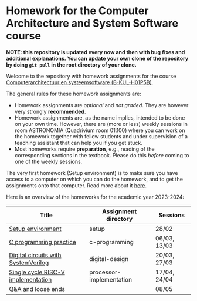 # Homework for the Computer Architecture and System Software course

**NOTE: this repository is updated every now and then with bug fixes and
additional explanations. You can update your own clone of the repository by
doing `git pull` in the root directory of your clone.**

Welcome to the repository with homework assignments for the course
[Computerarchitectuur en systeemsoftware (B-KUL-H01P5B)](https://onderwijsaanbod.kuleuven.be/syllabi/n/H01P5BN.htm).

The general rules for these homework assignments are:

- Homework assignments are _optional_ and _not graded_. They are however very
  strongly **recommended**.
- Homework assignments are, as the name implies, intended to be done on your own
  time. However, there are (more or less) weekly sessions in room ASTRONOMIA
  (Quadrivium room 01.100) where you can work on the homework together with
  fellow students and under supervision of a teaching assistant that can help
  you if you get stuck.
- Most homeworks require **preparation**, e.g., reading of the corresponding
  sections in the textbook. Please do this _before_ coming to one of the weekly
  sessions.

The very first homework (Setup environment) is to make sure you have access to a
computer on which you can do the homework, and to get the assignments onto that
computer. Read more about it [here](setup/README.md).

Here is an overview of the homeworks for the academic year 2023-2024:

| Title                                                                    | Assignment directory     | Sessions     |
| ------------------------------------------------------------------------ | ------------------------ | ------------ |
| [Setup environment](setup/README.md)                                     | setup                    | 28/02        |
| [C programming practice](c-programming/README.md)                        | c-programming            | 06/03, 13/03 |
| [Digital circuits with SystemVerilog](digital-design/README.md)          | digital-design           | 20/03, 27/03 |
| [Single cycle RISC-V implementation](processor-implementation/README.md) | processor-implementation | 17/04, 24/04 |
| Q&A and loose ends                                                       |                          | 08/05        |
